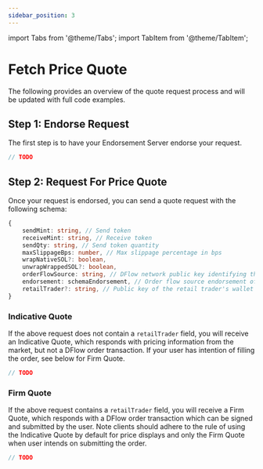 ```yaml
---
sidebar_position: 3
---
```


import Tabs from '@theme/Tabs';
import TabItem from '@theme/TabItem';

# Fetch Price Quote

The following provides an overview of the quote request process and will be updated with full code examples.

## Step 1: Endorse Request

The first step is to have your Endorsement Server endorse your request.

<Tabs>
<TabItem value="ts" label="TypeScript">

```ts
// TODO
```

</TabItem>

</Tabs>

## Step 2: Request For Price Quote

Once your request is endorsed, you can send a quote request with the following schema:

```TypeScript
{
    sendMint: string, // Send token
    receiveMint: string, // Receive token
    sendQty: string, // Send token quantity
    maxSlippageBps: number, // Max slippage percentage in bps
    wrapNativeSOL?: boolean,
    unwrapWrappedSOL?: boolean,
    orderFlowSource: string, // DFlow network public key identifying the order flow source
    endorsement: schemaEndorsement, // Order flow source endorsement of this quote
    retailTrader?: string, // Public key of the retail trader's wallet
}
```

### Indicative Quote

If the above request does not contain a `retailTrader` field, you will receive an Indicative Quote, which responds with pricing information from the market, but not a DFlow order transaction. If your user has intention of filling the order, see below for Firm Quote.

<Tabs>
<TabItem value="ts" label="TypeScript">

```ts
// TODO
```

</TabItem>

</Tabs>

### Firm Quote

If the above request contains a `retailTrader` field, you will receive a Firm Quote, which responds with a DFlow order transaction which can be signed and submitted by the user. Note clients should adhere to the rule of using the Indicative Quote by default for price displays and only the Firm Quote when user intends on submitting the order.

<Tabs>
<TabItem value="ts" label="TypeScript">

```ts
// TODO
```

</TabItem>

</Tabs>
